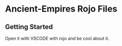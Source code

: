 # Ancient-Empires Rojo Files

## Getting Started
Open it with VSCODE with rojo and be cool about it.